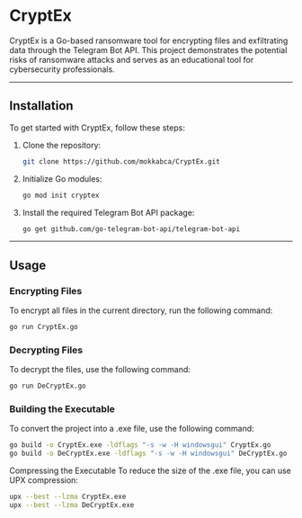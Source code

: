# CryptEx

CryptEx is a Go-based ransomware tool for encrypting files and exfiltrating data through the Telegram Bot API. This project demonstrates the potential risks of ransomware attacks and serves as an educational tool for cybersecurity professionals.

---

## Installation

To get started with CryptEx, follow these steps:

1. Clone the repository:
    ```bash
    git clone https://github.com/mokkabca/CryptEx.git
    ```

2. Initialize Go modules:
    ```bash
    go mod init cryptex
    ```

3. Install the required Telegram Bot API package:
    ```bash
    go get github.com/go-telegram-bot-api/telegram-bot-api
    ```

---

## Usage

### Encrypting Files

To encrypt all files in the current directory, run the following command:

```bash
go run CryptEx.go
```

### Decrypting Files

To decrypt the files, use the following command:

```bash
go run DeCryptEx.go
```

### Building the Executable
To convert the project into a .exe file, use the following command:

```bash
go build -o CryptEx.exe -ldflags "-s -w -H windowsgui" CryptEx.go
go build -o DeCryptEx.exe -ldflags "-s -w -H windowsgui" DeCryptEx.go
```

Compressing the Executable
To reduce the size of the .exe file, you can use UPX compression:
```bash
upx --best --lzma CryptEx.exe
upx --best --lzma DeCryptEx.exe
```
